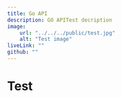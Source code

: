 ```yaml
---
title: Go API
description: GO APITest decription
image: 
    url: "../../../public/test.jpg"
    alt: "Test image"
liveLink: ""
github: ""
---
```


# Test
